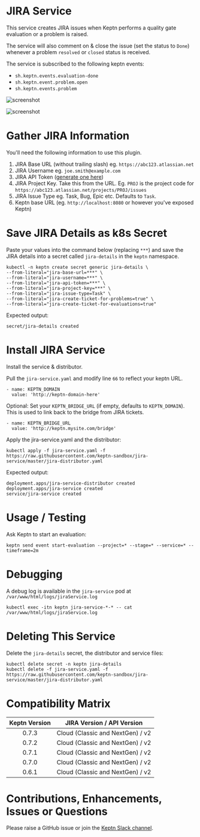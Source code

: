 # JIRA Service

This service creates JIRA issues when Keptn performs a quality gate evaluation or a problem is raised.

The service will also comment on & close the issue (set the status to `Done`) whenever a problem `resolved` or `closed` status is received.

The service is subscribed to the following keptn events:

* `sh.keptn.events.evaluation-done`
* `sh.keptn.event.problem.open`
* `sh.keptn.events.problem`

![screenshot](assets/jira-service-1.png)

![screenshot](assets/jira-service-2.png)

# Gather JIRA Information
You'll need the following information to use this plugin.

1. JIRA Base URL (without trailing slash) eg. `https://abc123.atlassian.net`
1. JIRA Username eg. `joe.smith@example.com`
1. JIRA API Token ([generate one here](https://id.atlassian.com/manage/api-tokens))
1. JIRA Project Key. Take this from the URL. Eg. `PROJ` is the project code for `https://abc123.atlassian.net/projects/PROJ/issues`
1. JIRA Issue Type eg. Task, Bug, Epic etc. Defaults to `Task`.
1. Keptn base URL (eg. `http://localhost:8080` or however you've exposed Keptn)

# Save JIRA Details as k8s Secret
Paste your values into the command below (replacing `***`) and save the JIRA details into a secret called `jira-details` in the `keptn` namespace.

```
kubectl -n keptn create secret generic jira-details \
--from-literal="jira-base-url=***" \
--from-literal="jira-username=***" \
--from-literal="jira-api-token=***" \
--from-literal="jira-project-key=***" \
--from-literal="jira-issue-type=Task" \
--from-literal="jira-create-ticket-for-problems=true" \
--from-literal="jira-create-ticket-for-evaluations=true"
```

Expected output:

```
secret/jira-details created
```

# Install JIRA Service
Install the service & distributor.

Pull the `jira-service.yaml` and modify line `66` to reflect your keptn URL.

```
- name: KEPTN_DOMAIN
  value: 'http://keptn-domain-here'
```

Optional: Set your `KEPTN_BRIDGE_URL` (if empty, defaults to `KEPTN_DOMAIN`). This is used to link back to the bridge from JIRA tickets.

```
- name: KEPTN_BRIDGE_URL
  value: 'http://keptn.mysite.com/bridge'
```

Apply the jira-service.yaml and the distributor:
```
kubectl apply -f jira-service.yaml -f https://raw.githubusercontent.com/keptn-sandbox/jira-service/master/jira-distributor.yaml
```

Expected output:

```
deployment.apps/jira-service-distributor created
deployment.apps/jira-service created
service/jira-service created
```

# Usage / Testing
Ask Keptn to start an evaluation:
```
keptn send event start-evaluation --project=* --stage=* --service=* --timeframe=2m
```

# Debugging
A debug log is available in the `jira-service` pod at `/var/www/html/logs/jiraService.log`

```
kubectl exec -itn keptn jira-service-*-* -- cat /var/www/html/logs/jiraService.log
```

# Deleting This Service

Delete the `jira-details` secret, the distributor and service files:

```
kubectl delete secret -n keptn jira-details
kubectl delete -f jira-service.yaml -f https://raw.githubusercontent.com/keptn-sandbox/jira-service/master/jira-distributor.yaml
```

# Compatibility Matrix

| Keptn Version    | JIRA Version / API Version |
|:----------------:|:----------------------:|
|     0.7.3        |            Cloud (Classic and NextGen) / v2          |
|     0.7.2        |            Cloud (Classic and NextGen) / v2          |
|     0.7.1        |            Cloud (Classic and NextGen) / v2          |
|     0.7.0        |            Cloud (Classic and NextGen) / v2          |
|     0.6.1        |            Cloud (Classic and NextGen) / v2          |

# Contributions, Enhancements, Issues or Questions
Please raise a GitHub issue or join the [Keptn Slack channel](https://join.slack.com/t/keptn/shared_invite/enQtNTUxMTQ1MzgzMzUxLWMzNmM1NDc4MmE0MmQ0MDgwYzMzMDc4NjM5ODk0ZmFjNTE2YzlkMGE4NGU5MWUxODY1NTBjNjNmNmI1NWQ1NGY).
